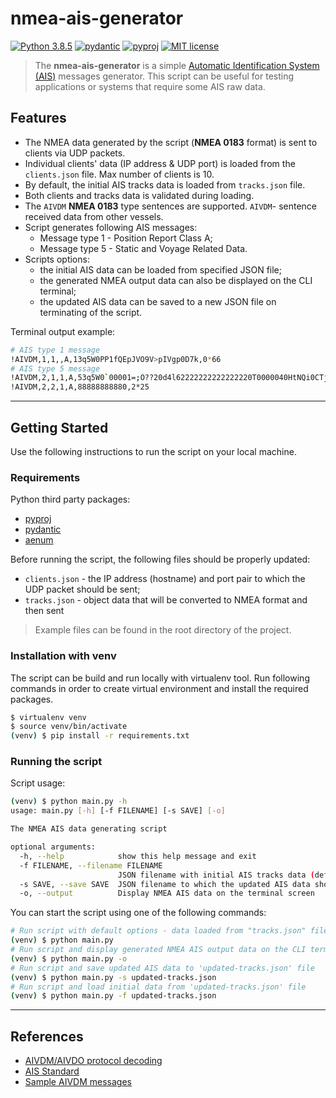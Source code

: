 # nmea-ais-generator

[![Python 3.8.5](https://img.shields.io/badge/python-3.8.5-blue.svg)](https://www.python.org/downloads/release/python-385/)
[![pydantic](https://img.shields.io/badge/pydantic-1.8.2-blue.svg)](https://pydantic-docs.helpmanual.io/)
[![pyproj](https://img.shields.io/badge/pyproj-3.2.1-blue.svg)](https://pypi.org/project/pyproj/)
[![MIT license](https://img.shields.io/badge/License-MIT-blue.svg)](https://lbesson.mit-license.org/)

> The **nmea-ais-generator** is a simple [Automatic Identification System (AIS)](https://en.wikipedia.org/wiki/Automatic_identification_system) messages generator.
> This script can be useful for testing applications or systems that require some AIS raw data.

## Features
- The NMEA data generated by the script (**NMEA 0183** format) is sent to clients via UDP packets.
- Individual clients' data (IP address & UDP port) is loaded from the `clients.json` file. Max number of clients is 10.
- By default, the initial AIS tracks data is loaded from `tracks.json` file.
- Both clients and tracks data is validated during loading.
- The `AIVDM` **NMEA 0183** type sentences are supported. `AIVDM`- sentence received data from other vessels.
- Script generates following AIS messages:
  - Message type 1 - Position Report Class A;
  - Message type 5 - Static and Voyage Related Data.
- Scripts options:
  - the initial AIS data can be loaded from specified JSON file;
  - the generated NMEA output data can also be displayed on the CLI terminal;
  - the updated AIS data can be saved to a new JSON file on terminating of the script.
  
  
Terminal output example:
```bash
# AIS type 1 message
!AIVDM,1,1,,A,13q5W0PP1fQEpJVO9V>pIVgp0D7k,0*66
# AIS type 5 message
!AIVDM,2,1,1,A,53q5W0`00001=;O??20d4l62222222222222220T0000040HtNQi0CTjp888,0*0C
!AIVDM,2,2,1,A,88888888880,2*25
```

***
## Getting Started

Use the following instructions to run the script on your local machine.

### Requirements

Python third party packages:
* [pyproj](https://pypi.org/project/pyproj/)
* [pydantic](https://pydantic-docs.helpmanual.io/)
* [aenum](https://pypi.org/project/aenum/)

Before running the script, the following files should be properly updated:
* `clients.json` - the IP address (hostname) and port pair to which the UDP packet should be sent;
* `tracks.json` - object data that will be converted to NMEA format and then sent
> Example files can be found in the root directory of the project.

### Installation with venv
The script can be build and run locally with virtualenv tool. Run following commands in order to create virtual environment and install the required packages.
```bash
$ virtualenv venv
$ source venv/bin/activate
(venv) $ pip install -r requirements.txt
```
### Running the script

Script usage:
```bash
(venv) $ python main.py -h
usage: main.py [-h] [-f FILENAME] [-s SAVE] [-o]

The NMEA AIS data generating script

optional arguments:
  -h, --help            show this help message and exit
  -f FILENAME, --filename FILENAME
                        JSON filename with initial AIS tracks data (default: tracks.json)
  -s SAVE, --save SAVE  JSON filename to which the updated AIS data should be saved when the script exits
  -o, --output          Display NMEA AIS data on the terminal screen
```

You can start the script using one of the following commands:
```bash
# Run script with default options - data loaded from "tracks.json" file
(venv) $ python main.py
# Run script and display generated NMEA AIS output data on the CLI terminal
(venv) $ python main.py -o
# Run script and save updated AIS data to 'updated-tracks.json' file
(venv) $ python main.py -s updated-tracks.json
# Run script and load initial data from 'updated-tracks.json' file
(venv) $ python main.py -f updated-tracks.json
```

***
## References
* [AIVDM/AIVDO protocol decoding](https://gpsd.gitlab.io/gpsd/AIVDM.html#_type_5_static_and_voyage_related_data)
* [AIS Standard](https://en.wikipedia.org/wiki/Automatic_identification_system)
* [Sample AIVDM messages](https://fossies.org/linux/gpsd/test/sample.aivdm)
